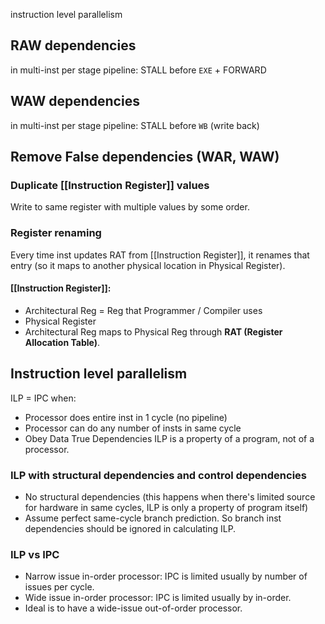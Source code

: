  instruction level parallelism
 
## RAW dependencies
in multi-inst per stage pipeline: STALL before `EXE` + FORWARD

## WAW dependencies
in multi-inst per stage pipeline: STALL before `WB` (write back)

## Remove False dependencies (WAR, WAW)
### Duplicate [[Instruction Register]] values
Write to same register with multiple values by some order. 
### Register renaming
Every time inst updates RAT from [[Instruction Register]], it renames that entry (so it maps to another physical location in Physical Register).
#### [[Instruction Register]]:
-	Architectural Reg = Reg that Programmer / Compiler uses
-	Physical Register
-	Architectural Reg maps to Physical Reg through **RAT (Register Allocation Table)**.

## Instruction level parallelism
ILP = IPC when:
-	Processor does entire inst in 1 cycle (no pipeline)
-	Processor can do any number of insts in same cycle 
-	Obey Data True Dependencies
ILP is a property of a program, not of a processor.

### ILP with structural dependencies and control dependencies
- No structural dependencies (this happens when there's limited source for hardware in same cycles, ILP is only a property of program itself)
- Assume perfect same-cycle branch prediction. So branch inst dependencies should be ignored in calculating ILP.

### ILP vs IPC
- Narrow issue in-order processor: IPC is limited usually by number of issues per cycle.
- Wide issue in-order processor: IPC is limited usually by in-order.
- Ideal is to have a wide-issue out-of-order processor.